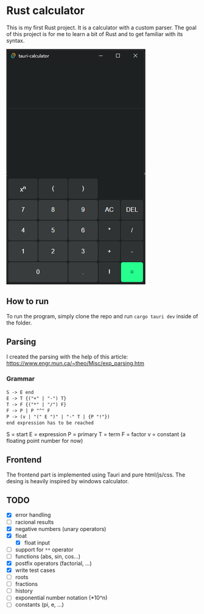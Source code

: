 # Rust calculator
This is my first Rust project. It is a calculator with a custom parser. The goal of this project is for me to learn a bit of Rust and to get familiar with its syntax. 

![screenshot of the calculator's frontend](screenshot.png)

## How to run
To run the program, simply clone the repo and run `cargo tauri dev` inside of the folder. 

## Parsing
I created the parsing with the help of this article: https://www.engr.mun.ca/~theo/Misc/exp_parsing.htm
### Grammar
```
S -> E end
E -> T {("+" | "-") T}
T -> F {("*" | "/") F}
F -> P | P "^" F
P -> (v | "(" E ")" | "-" T | {P "!"})
end expression has to be reached
```
S = start
E = expression
P = primary
T = term
F = factor
v = constant (a floating point number for now)

## Frontend
The frontend part is implemented using Tauri and pure html/js/css. The desing is heavily inspired by windows calculator. 

## TODO
- [x] error handling 
- [ ] racional results
- [x] negative numbers (unary operators)
- [x] float
	- [x] float input
- [ ] support for `**` operator
- [ ] functions (abs, sin, cos...)
- [x] postfix operators (factorial, ...)
- [x] write test cases
- [ ] roots
- [ ] fractions
- [ ] history
- [ ] exponential number notation (\*10^n)
- [ ] constants (pi, e, ...)